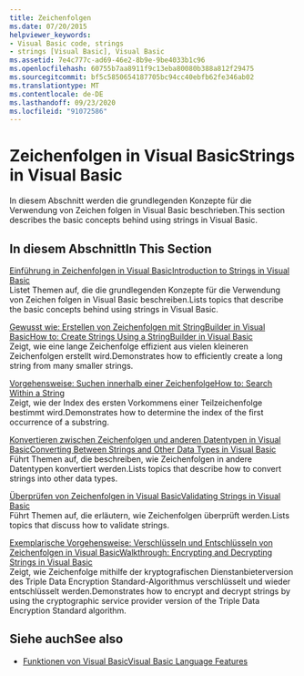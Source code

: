 ```yaml
---
title: Zeichenfolgen
ms.date: 07/20/2015
helpviewer_keywords:
- Visual Basic code, strings
- strings [Visual Basic], Visual Basic
ms.assetid: 7e4c777c-ad69-46e2-8b9e-9be4033b1c96
ms.openlocfilehash: 60755b7aa8911f9c13eba80080b388a812f29475
ms.sourcegitcommit: bf5c5850654187705bc94cc40ebfb62fe346ab02
ms.translationtype: MT
ms.contentlocale: de-DE
ms.lasthandoff: 09/23/2020
ms.locfileid: "91072586"
---
```

# <a name="strings-in-visual-basic"></a><span data-ttu-id="fceb5-102">Zeichenfolgen in Visual Basic</span><span class="sxs-lookup"><span data-stu-id="fceb5-102">Strings in Visual Basic</span></span>

<span data-ttu-id="fceb5-103">In diesem Abschnitt werden die grundlegenden Konzepte für die Verwendung von Zeichen folgen in Visual Basic beschrieben.</span><span class="sxs-lookup"><span data-stu-id="fceb5-103">This section describes the basic concepts behind using strings in Visual Basic.</span></span>  
  
## <a name="in-this-section"></a><span data-ttu-id="fceb5-104">In diesem Abschnitt</span><span class="sxs-lookup"><span data-stu-id="fceb5-104">In This Section</span></span>  

 [<span data-ttu-id="fceb5-105">Einführung in Zeichenfolgen in Visual Basic</span><span class="sxs-lookup"><span data-stu-id="fceb5-105">Introduction to Strings in Visual Basic</span></span>](introduction-to-strings.md)  
 <span data-ttu-id="fceb5-106">Listet Themen auf, die die grundlegenden Konzepte für die Verwendung von Zeichen folgen in Visual Basic beschreiben.</span><span class="sxs-lookup"><span data-stu-id="fceb5-106">Lists topics that describe the basic concepts behind using strings in Visual Basic.</span></span>  
  
 [<span data-ttu-id="fceb5-107">Gewusst wie: Erstellen von Zeichenfolgen mit StringBuilder in Visual Basic</span><span class="sxs-lookup"><span data-stu-id="fceb5-107">How to: Create Strings Using a StringBuilder in Visual Basic</span></span>](how-to-create-strings-using-a-stringbuilder.md)  
 <span data-ttu-id="fceb5-108">Zeigt, wie eine lange Zeichenfolge effizient aus vielen kleineren Zeichenfolgen erstellt wird.</span><span class="sxs-lookup"><span data-stu-id="fceb5-108">Demonstrates how to efficiently create a long string from many smaller strings.</span></span>  
  
 [<span data-ttu-id="fceb5-109">Vorgehensweise: Suchen innerhalb einer Zeichenfolge</span><span class="sxs-lookup"><span data-stu-id="fceb5-109">How to: Search Within a String</span></span>](how-to-search-within-a-string.md)  
 <span data-ttu-id="fceb5-110">Zeigt, wie der Index des ersten Vorkommens einer Teilzeichenfolge bestimmt wird.</span><span class="sxs-lookup"><span data-stu-id="fceb5-110">Demonstrates how to determine the index of the first occurrence of a substring.</span></span>  
  
 [<span data-ttu-id="fceb5-111">Konvertieren zwischen Zeichenfolgen und anderen Datentypen in Visual Basic</span><span class="sxs-lookup"><span data-stu-id="fceb5-111">Converting Between Strings and Other Data Types in Visual Basic</span></span>](converting-between-strings-and-other-data-types.md)  
 <span data-ttu-id="fceb5-112">Führt Themen auf, die beschreiben, wie Zeichenfolgen in andere Datentypen konvertiert werden.</span><span class="sxs-lookup"><span data-stu-id="fceb5-112">Lists topics that describe how to convert strings into other data types.</span></span>  
  
 [<span data-ttu-id="fceb5-113">Überprüfen von Zeichenfolgen in Visual Basic</span><span class="sxs-lookup"><span data-stu-id="fceb5-113">Validating Strings in Visual Basic</span></span>](validating-strings.md)  
 <span data-ttu-id="fceb5-114">Führt Themen auf, die erläutern, wie Zeichenfolgen überprüft werden.</span><span class="sxs-lookup"><span data-stu-id="fceb5-114">Lists topics that discuss how to validate strings.</span></span>  
  
 [<span data-ttu-id="fceb5-115">Exemplarische Vorgehensweise: Verschlüsseln und Entschlüsseln von Zeichenfolgen in Visual Basic</span><span class="sxs-lookup"><span data-stu-id="fceb5-115">Walkthrough: Encrypting and Decrypting Strings in Visual Basic</span></span>](walkthrough-encrypting-and-decrypting-strings.md)  
 <span data-ttu-id="fceb5-116">Zeigt, wie Zeichenfolge mithilfe der kryptografischen Dienstanbieterversion des Triple Data Encryption Standard-Algorithmus verschlüsselt und wieder entschlüsselt werden.</span><span class="sxs-lookup"><span data-stu-id="fceb5-116">Demonstrates how to encrypt and decrypt strings by using the cryptographic service provider version of the Triple Data Encryption Standard algorithm.</span></span>  
  
## <a name="see-also"></a><span data-ttu-id="fceb5-117">Siehe auch</span><span class="sxs-lookup"><span data-stu-id="fceb5-117">See also</span></span>

- [<span data-ttu-id="fceb5-118">Funktionen von Visual Basic</span><span class="sxs-lookup"><span data-stu-id="fceb5-118">Visual Basic Language Features</span></span>](../index.md)
